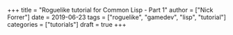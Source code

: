 +++
title = "Roguelike tutorial for Common Lisp - Part 1"
author = ["Nick Forrer"]
date = 2019-06-23
tags = ["roguelike", "gamedev", "lisp", "tutorial"]
categories = ["tutorials"]
draft = true
+++
